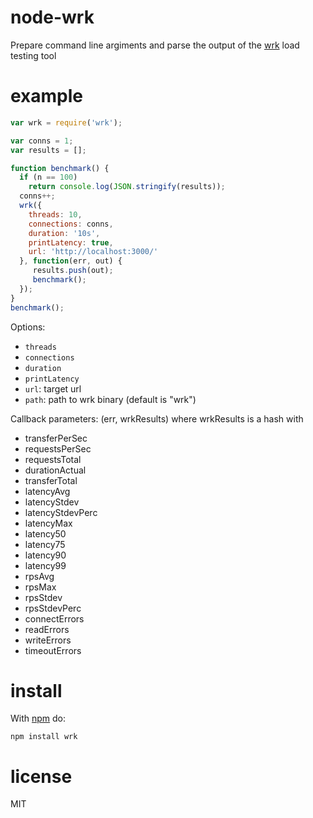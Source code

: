 # node-wrk
Prepare command line argiments and parse the output of the [wrk](https://github.com/wg/wrk) load testing tool

# example

``` js
var wrk = require('wrk');

var conns = 1;
var results = [];

function benchmark() {
  if (n == 100)
    return console.log(JSON.stringify(results));
  conns++;
  wrk({
    threads: 10,
    connections: conns,
    duration: '10s',
    printLatency: true,
    url: 'http://localhost:3000/'
  }, function(err, out) {
     results.push(out);
     benchmark();
  });
}
benchmark();
```
Options:

  - `threads`
  - `connections`
  - `duration`
  - `printLatency`
  - `url`: target url
  - `path`: path to wrk binary (default is "wrk")

Callback parameters: (err, wrkResults) where wrkResults is a hash with
  - transferPerSec
  - requestsPerSec
  - requestsTotal
  - durationActual
  - transferTotal
  - latencyAvg
  - latencyStdev
  - latencyStdevPerc
  - latencyMax
  - latency50
  - latency75
  - latency90
  - latency99
  - rpsAvg
  - rpsMax
  - rpsStdev
  - rpsStdevPerc
  - connectErrors
  - readErrors
  - writeErrors
  - timeoutErrors

# install

With [npm](https://npmjs.org) do:

```
npm install wrk
```

# license

MIT
